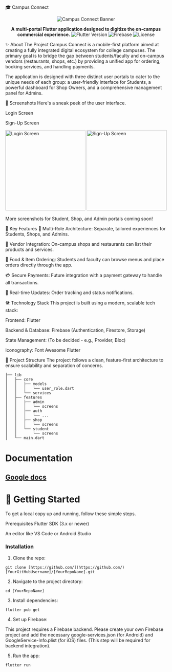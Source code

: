 🎓 Campus Connect
<p align="center">
<img src="https://www.google.com/search?q=https://placehold.co/800x200/673AB7/FFFFFF%3Ftext%3DCampus%2520Connect%26font%3Draleway" alt="Campus Connect Banner">
</p>

<p align="center">
<strong>A multi-portal Flutter application designed to digitize the on-campus commercial experience.</strong>







<!-- Badges for professionalism -->
<img src="https://www.google.com/search?q=https://img.shields.io/badge/Flutter-3.x-blue%3Flogo%3Dflutter" alt="Flutter Version">
<img src="https://www.google.com/search?q=https://img.shields.io/badge/Firebase-Integrated-orange%3Flogo%3Dfirebase" alt="Firebase">
<img src="https://www.google.com/search?q=https://img.shields.io/badge/License-MIT-green" alt="License">
</p>

✨ About The Project
Campus Connect is a mobile-first platform aimed at creating a fully integrated digital ecosystem for college campuses. The primary goal is to bridge the gap between students/faculty and on-campus vendors (restaurants, shops, etc.) by providing a unified app for ordering, booking services, and handling payments.

The application is designed with three distinct user portals to cater to the unique needs of each group: a user-friendly interface for Students, a powerful dashboard for Shop Owners, and a comprehensive management panel for Admins.

📱 Screenshots
Here's a sneak peek of the user interface.

Login Screen

Sign-Up Screen

<img src="https://www.google.com/search?q=https://i.imgur.com/K1oYj7G.png" alt="Login Screen" width="250">

<img src="https://www.google.com/search?q=https://i.imgur.com/xT5jFqR.png" alt="Sign-Up Screen" width="250">

More screenshots for Student, Shop, and Admin portals coming soon!

🚀 Key Features
👥 Multi-Role Architecture: Separate, tailored experiences for Students, Shops, and Admins.

🛒 Vendor Integration: On-campus shops and restaurants can list their products and services.

🍔 Food & Item Ordering: Students and faculty can browse menus and place orders directly through the app.

💳 Secure Payments: Future integration with a payment gateway to handle all transactions.

🔔 Real-time Updates: Order tracking and status notifications.

🛠️ Technology Stack
This project is built using a modern, scalable tech stack:

Frontend: Flutter

Backend & Database: Firebase (Authentication, Firestore, Storage)

State Management: (To be decided - e.g., Provider, Bloc)

Iconography: Font Awesome Flutter

📂 Project Structure
The project follows a clean, feature-first architecture to ensure scalability and separation of concerns.
```
├── lib
│   ├── core
│   │   ├── models
│   │   │   └── user_role.dart
│   │   └── services
│   ├── features
│   │   ├── admin
│   │   │   └── screens
│   │   ├── auth
│   │   │   └── ...
│   │   ├── shop
│   │   │   └── screens
│   │   └── student
│   │       └── screens
│   └── main.dart
```
# Documentation
[Google docs ](https://drive.google.com/drive/folders/1Gr_TA4f8giVa267sNiltkFqRjfCFlZra?usp=sharing)
--- 
# 🏁 Getting Started

To get a local copy up and running, follow these simple steps.

Prerequisites
Flutter SDK (3.x or newer)

An editor like VS Code or Android Studio

### Installation
1. Clone the repo:

``` git clone [https://github.com/](https://github.com/)[YourGitHubUsername]/[YourRepoName].git ```

2. Navigate to the project directory:

```cd [YourRepoName] ```

3. Install dependencies:

``` flutter pub get ```

4. Set up Firebase:

This project requires a Firebase backend. Please create your own Firebase project and add the necessary google-services.json (for Android) and GoogleService-Info.plist (for iOS) files. (This step will be required for backend integration).

5. Run the app:

```flutter run```
